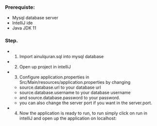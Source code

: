 ### Prerequiste:
- Mysql database server
- IntelliJ ide
- Java JDK 11


### Step.
- 1. Import ainulquran.sql into mysql database
- 2. Open up project in intelliJ
- 3. Configure application.properties in Src/Main/resources/application.properties by changing 
  - source.database.url to your database url
  - source.database.username to your database username
  - and source.database.password to your password.
  - you can also change the server port if you want in the server.port.
- 4. Now the application is ready to run, to run simply click on run in intelliJ and open up the application on localhost:<port>

